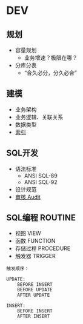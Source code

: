 # DEV

## 规划

- 容量规划
  - 业务增速？极限在哪？
- 分库分表
  - “合久必分，分久必合”



## 建模

- 业务架构
- 业务逻辑、关联关系
- 数据类型
- [索引](IndexConstraint/Readme.md)

## SQL开发

- 语法标准
  - ANSI SQL-89
  - ANSI SQL-92
- 设计规范
- [审核 Audit](Audit/Readme.md)


## SQL编程 ROUTINE

- 视图 VIEW
- 函数 FUNCTION
- 存储过程 PROCEDURE
- 触发器 TRIGGER
```
触发顺序：

UPDATE:
	BEFORE INSERT
	BEFORE UPDATE
	AFTER UPDATE

INSERT:
	BEFORE INSERT
	AFTER INSERT

```
